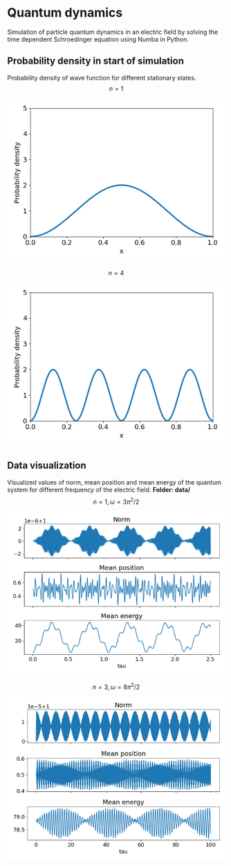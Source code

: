 # Quantum dynamics
Simulation of particle quantum dynamics in an electric field by solving the time dependent Schroedinger equation using Numba in Python. 

## Probability density in start of simulation
Probability density of wave function for different stationary states. 
$$n=1$$

![probability density 1](https://github.com/dazeeeed/quantum-dynamics/blob/main/data/rho-n%3D1-t%3D0-k%3D0.png)

$$n=4$$

![probability density 4](https://github.com/dazeeeed/quantum-dynamics/blob/main/data/rho-n%3D4-t%3D0-k%3D0.png)


## Data visualization
Visualized values of norm, mean position and mean energy of the quantum system for different frequency of the electric field. 
**Folder: data/**
$$n=1, \omega=3 \pi^2 / 2$$

![temporary values 1](https://github.com/dazeeeed/quantum-dynamics/blob/main/data/temp_vals-n%3D1-k%3D20-w%3Dom1.png)

$$n=3, \omega=8 \pi^2 / 2$$

![temporary values 1](https://github.com/dazeeeed/quantum-dynamics/blob/main/data/temp_vals-n%3D4-k%3D3-w%3Dom2.png)

